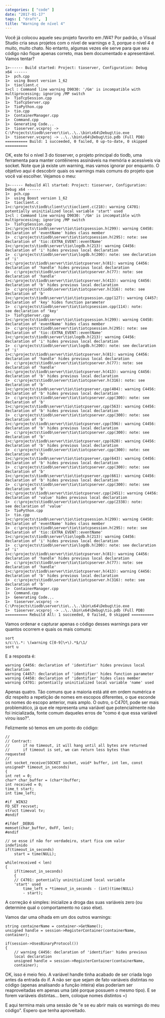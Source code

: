 ```yaml
---
categories: [ "code" ]
date: "2017-01-17"
tags: [ "draft",  ]
title: "Warning de nível 4"
---
```

Você já colocou aquele seu projeto favorito em /W4? Por padrão, o
Visual Studio cria seus projetos com o nível de warnings e 3, porque
o nível 4 é muito, muito chato. No entanto, algumas vezes ele serve
para que seu código não fique apenas correto, mas bem documentado e
apresentável. Vamos tentar?

    1>------ Build started: Project: tioserver, Configuration: Debug
    x64 ------
    1>  pch.cpp
    1>  using Boost version 1_62
    1>  tioclient.c
    1>cl : Command line warning D9030: '/Gm' is incompatible with
    multiprocessing; ignoring /MP switch
    1>  TioTcpSession.cpp
    1>  TioTcpServer.cpp
    1>  TioPython.cpp
    1>  tio.cpp
    1>  ContainerManager.cpp
    1>  Command.cpp
    1>  Generating Code...
    1>  tioserver.vcxproj ->
    C:\Projects\tiodb\server\tio\..\..\bin\x64\Debug\tio.exe
    1>  tioserver.vcxproj -> ..\..\bin\x64\Debug\tio.pdb (Full PDB)
    ========== Build: 1 succeeded, 0 failed, 0 up-to-date, 0 skipped
    ==========

OK, este foi o nível 3 do tioserver, o projeto principal do tiodb,
uma ferramenta para manter contêineres assináveis na memória
e acessíveis via socket. Note que já existe um warning, mas vamos
ignorar por enquanto. O objetivo aqui é descobrir quais os warnings
mais comuns do projeto que você vai escolher. Vejamos o meu:

    1>------ Rebuild All started: Project: tioserver, Configuration:
    Debug x64 ------
    1>  pch.cpp
    1>  using Boost version 1_62
    1>  tioclient.c
    1>c:\projects\tiodb\client\c\tioclient.c(218): warning C4701:
    potentially uninitialized local variable 'start' used
    1>cl : Command line warning D9030: '/Gm' is incompatible with
    multiprocessing; ignoring /MP switch
    1>  TioTcpSession.cpp
    1>c:\projects\tiodb\server\tio\tiotcpsession.h(299): warning C4458:
    declaration of 'eventName' hides class member
    1>  c:\projects\tiodb\server\tio\tiotcpsession.h(295): note: see
    declaration of 'tio::EXTRA_EVENT::eventName'
    1>c:\projects\tiodb\server\tio\logdb.h(213): warning C4456:
    declaration of 'i' hides previous local declaration
    1>  c:\projects\tiodb\server\tio\logdb.h(200): note: see declaration
    of 'i'
    1>c:\projects\tiodb\server\tio\tiotcpserver.h(81): warning C4456:
    declaration of 'handle' hides previous local declaration
    1>  c:\projects\tiodb\server\tio\tiotcpserver.h(77): note: see
    declaration of 'handle'
    1>c:\projects\tiodb\server\tio\tiotcpserver.h(413): warning C4456:
    declaration of 'b' hides previous local declaration
    1>  c:\projects\tiodb\server\tio\tiotcpserver.h(316): note: see
    declaration of 'b'
    1>c:\projects\tiodb\server\tio\tiotcpsession.cpp(127): warning C4457:
    declaration of 'key' hides function parameter
    1>  c:\projects\tiodb\server\tio\tiotcpsession.cpp(114): note:
    see declaration of 'key'
    1>  TioTcpServer.cpp
    1>c:\projects\tiodb\server\tio\tiotcpsession.h(299): warning C4458:
    declaration of 'eventName' hides class member
    1>  c:\projects\tiodb\server\tio\tiotcpsession.h(295): note: see
    declaration of 'tio::EXTRA_EVENT::eventName'
    1>c:\projects\tiodb\server\tio\logdb.h(213): warning C4456:
    declaration of 'i' hides previous local declaration
    1>  c:\projects\tiodb\server\tio\logdb.h(200): note: see declaration
    of 'i'
    1>c:\projects\tiodb\server\tio\tiotcpserver.h(81): warning C4456:
    declaration of 'handle' hides previous local declaration
    1>  c:\projects\tiodb\server\tio\tiotcpserver.h(77): note: see
    declaration of 'handle'
    1>c:\projects\tiodb\server\tio\tiotcpserver.h(413): warning C4456:
    declaration of 'b' hides previous local declaration
    1>  c:\projects\tiodb\server\tio\tiotcpserver.h(316): note: see
    declaration of 'b'
    1>c:\projects\tiodb\server\tio\tiotcpserver.cpp(404): warning C4456:
    declaration of 'b' hides previous local declaration
    1>  c:\projects\tiodb\server\tio\tiotcpserver.cpp(300): note: see
    declaration of 'b'
    1>c:\projects\tiodb\server\tio\tiotcpserver.cpp(563): warning C4456:
    declaration of 'b' hides previous local declaration
    1>  c:\projects\tiodb\server\tio\tiotcpserver.cpp(300): note: see
    declaration of 'b'
    1>c:\projects\tiodb\server\tio\tiotcpserver.cpp(596): warning C4456:
    declaration of 'b' hides previous local declaration
    1>  c:\projects\tiodb\server\tio\tiotcpserver.cpp(300): note: see
    declaration of 'b'
    1>c:\projects\tiodb\server\tio\tiotcpserver.cpp(620): warning C4456:
    declaration of 'b' hides previous local declaration
    1>  c:\projects\tiodb\server\tio\tiotcpserver.cpp(300): note: see
    declaration of 'b'
    1>c:\projects\tiodb\server\tio\tiotcpserver.cpp(643): warning C4456:
    declaration of 'b' hides previous local declaration
    1>  c:\projects\tiodb\server\tio\tiotcpserver.cpp(300): note: see
    declaration of 'b'
    1>c:\projects\tiodb\server\tio\tiotcpserver.cpp(661): warning C4456:
    declaration of 'b' hides previous local declaration
    1>  c:\projects\tiodb\server\tio\tiotcpserver.cpp(300): note: see
    declaration of 'b'
    1>c:\projects\tiodb\server\tio\tiotcpserver.cpp(2451): warning C4456:
    declaration of 'value' hides previous local declaration
    1>  c:\projects\tiodb\server\tio\tiotcpserver.cpp(2338): note:
    see declaration of 'value'
    1>  TioPython.cpp
    1>  tio.cpp
    1>c:\projects\tiodb\server\tio\tiotcpsession.h(299): warning C4458:
    declaration of 'eventName' hides class member
    1>  c:\projects\tiodb\server\tio\tiotcpsession.h(295): note: see
    declaration of 'tio::EXTRA_EVENT::eventName'
    1>c:\projects\tiodb\server\tio\logdb.h(213): warning C4456:
    declaration of 'i' hides previous local declaration
    1>  c:\projects\tiodb\server\tio\logdb.h(200): note: see declaration
    of 'i'
    1>c:\projects\tiodb\server\tio\tiotcpserver.h(81): warning C4456:
    declaration of 'handle' hides previous local declaration
    1>  c:\projects\tiodb\server\tio\tiotcpserver.h(77): note: see
    declaration of 'handle'
    1>c:\projects\tiodb\server\tio\tiotcpserver.h(413): warning C4456:
    declaration of 'b' hides previous local declaration
    1>  c:\projects\tiodb\server\tio\tiotcpserver.h(316): note: see
    declaration of 'b'
    1>  ContainerManager.cpp
    1>  Command.cpp
    1>  Generating Code...
    1>  tioserver.vcxproj ->
    C:\Projects\tiodb\server\tio\..\..\bin\x64\Debug\tio.exe
    1>  tioserver.vcxproj -> ..\..\bin\x64\Debug\tio.pdb (Full PDB)
    ========== Rebuild All: 1 succeeded, 0 failed, 0 skipped ==========

Vamos ordenar e capturar apenas o código desses warnings para ver
quantos ocorrem e quais os mais comuns:

    sort
    s/c:\\.*: \(warning C[0-9]\+\).*$/\1/
    sort u

E a resposta é:

    warning C4456: declaration of 'identifier' hides previous local
    declaration
    warning C4457: declaration of 'identifier' hides function parameter
    warning C4458: declaration of 'identifier' hides class member
    warning C4701: potentially uninitialized local variable 'name' used

Apenas quatro. Tão comuns que a maioria está até em ordem numérica e
diz respeito a repetição de nomes em escopos diferentes, o que esconde
os nomes do escopo anterior, mais amplo. O outro, o C4701, pode ser mais
problemático, já que ele representa uma variável que potencialmente
não foi inicializada, fonte comum daqueles erros de "como é que essa
variável virou isso?".

Felizmente só temos em um ponto do código:

    //
    // Contract: 
    //		if no timeout, it will hang until all bytes are returned
    //		if timeout is set, we can return less bytes than
    requested
    //
    int socket_receive(SOCKET socket, void* buffer, int len, const
    unsigned* timeout_in_seconds)
    {
	int ret = 0;
	char* char_buffer = (char*)buffer;
	int received = 0;
	time_t start;
	int time_left;
    
    #if _WIN32
	FD_SET recvset;
	struct timeval tv;
    #endif
    
    #ifdef _DEBUG
	memset(char_buffer, 0xFF, len);
    #endif
    
	// se esse if não for verdadeiro, start fica com valor
	indefinido
	if(timeout_in_seconds)
		start = time(NULL);
    
	while(received < len)
	{
		if(timeout_in_seconds)
		{
		// C4701: potentially uninitialized local variable
		'start' used
			time_left = *timeout_in_seconds - (int)(time(NULL)
			- start);

A correção é simples: inicialize a droga das suas variáveis zero
(ou determine qual o comportamento no caso else).

Vamos dar uma olhada em um dos outros warnings:

	string containerName = container->GetName();
	unsigned handle = session->RegisterContainer(containerName,
	container);
	
	if(session->UsesBinaryProtocol())
	{
	    // warning C4456: declaration of 'identifier' hides previous
	    local declaration
	    unsigned handle = session->RegisterContainer(containerName,
	    container);

OK, isso é meio feio. A variável handle tinha acabado de ser criada
logo antes da entrada do if. A não ser que sejam de fato variáveis
distintas no código (apenas analisando a função inteira) elas poderiam
ser reaproveitadas em apenas uma (até porque possuem o mesmo tipo). E
se forem variáveis distintas... bem, coloque nomes distintos =)

E aqui termina mais uma sessão de "e se eu abrir mais os warnings do
meu código". Espero que tenha aproveitado.
